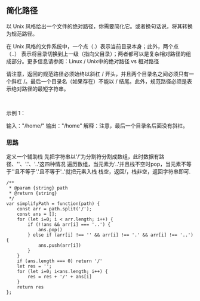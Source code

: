 ## 简化路径
以 Unix 风格给出一个文件的绝对路径，你需要简化它。或者换句话说，将其转换为规范路径。

在 Unix 风格的文件系统中，一个点（.）表示当前目录本身；此外，两个点 （..） 表示将目录切换到上一级（指向父目录）；两者都可以是复杂相对路径的组成部分。更多信息请参阅：Linux / Unix中的绝对路径 vs 相对路径

请注意，返回的规范路径必须始终以斜杠 / 开头，并且两个目录名之间必须只有一个斜杠 /。最后一个目录名（如果存在）不能以 / 结尾。此外，规范路径必须是表示绝对路径的最短字符串。

 

示例 1：

输入："/home/"
输出："/home"
解释：注意，最后一个目录名后面没有斜杠。

### 思路
定义一个辅助栈
先把字符串以'/'为分割符分割成数组，此时数据有路径、''、'.'、'..'这四种情况
遍历数组，当元素为'..'并且栈不空时pop，当元素不等于''且不等于'.'且不等于'..'就把元素入栈
栈空，返回/，栈非空，返回字符串即可.

```
/**
 * @param {string} path
 * @return {string}
 */
var simplifyPath = function(path) {
    const arr = path.split('/');
    const ans = [];
    for (let i=0; i < arr.length; i++) {
        if (!!ans && arr[i] === '..') {
            ans.pop()
        } else if (arr[i] !== '' && arr[i] !== '.' && arr[i] !== '..') {
            ans.push(arr[i])
        }
    }
    if (ans.length === 0) return '/'
    let res = '';
    for (let i=0; i<ans.length; i++) {
        res = res + '/' + ans[i]
    }
    return res
};
```